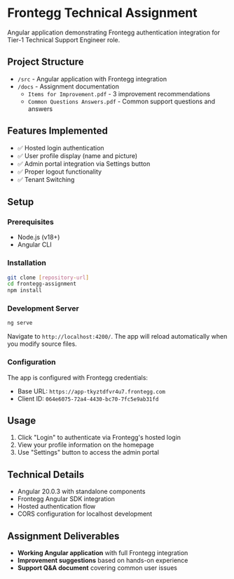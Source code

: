 # Frontegg Technical Assignment

Angular application demonstrating Frontegg authentication integration for Tier-1 Technical Support Engineer role.

## Project Structure
- `/src` - Angular application with Frontegg integration
- `/docs` - Assignment documentation
  - `Items for Improvement.pdf` - 3 improvement recommendations
  - `Common Questions Answers.pdf` - Common support questions and answers

## Features Implemented
- ✅ Hosted login authentication
- ✅ User profile display (name and picture)
- ✅ Admin portal integration via Settings button
- ✅ Proper logout functionality
- ✅ Tenant Switching

## Setup

### Prerequisites
- Node.js (v18+)
- Angular CLI

### Installation
```bash
git clone [repository-url]
cd frontegg-assignment
npm install
```

### Development Server
```bash
ng serve
```
Navigate to `http://localhost:4200/`. The app will reload automatically when you modify source files.

### Configuration
The app is configured with Frontegg credentials:
- Base URL: `https://app-tkyztdfvr4u7.frontegg.com`
- Client ID: `064e6075-72a4-4430-bc70-7fc5e9ab31fd`

## Usage
1. Click "Login" to authenticate via Frontegg's hosted login
2. View your profile information on the homepage
3. Use "Settings" button to access the admin portal

## Technical Details
- Angular 20.0.3 with standalone components
- Frontegg Angular SDK integration
- Hosted authentication flow
- CORS configuration for localhost development

## Assignment Deliverables
- **Working Angular application** with full Frontegg integration
- **Improvement suggestions** based on hands-on experience
- **Support Q&A document** covering common user issues
